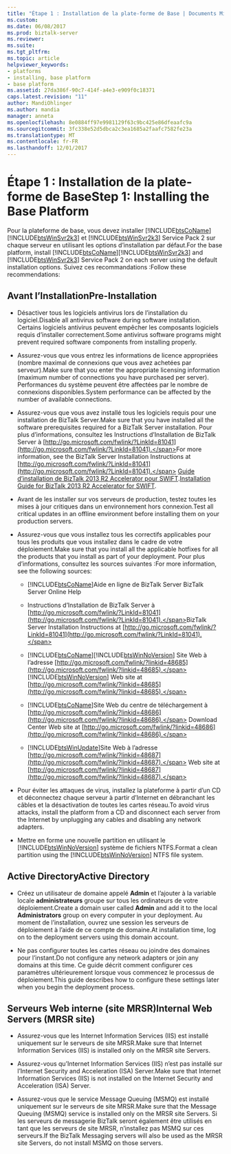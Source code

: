 ```yaml
---
title: "Étape 1 : Installation de la plate-forme de Base | Documents Microsoft"
ms.custom: 
ms.date: 06/08/2017
ms.prod: biztalk-server
ms.reviewer: 
ms.suite: 
ms.tgt_pltfrm: 
ms.topic: article
helpviewer_keywords:
- platforms
- installing, base platform
- base platform
ms.assetid: 27da386f-90c7-414f-a4e3-e909f0c18371
caps.latest.revision: "11"
author: MandiOhlinger
ms.author: mandia
manager: anneta
ms.openlocfilehash: 8e0884ff97e9981129f63c9bc425e86dfeaafc9a
ms.sourcegitcommit: 3fc338e52d5dbca2c3ea1685a2faafc7582fe23a
ms.translationtype: MT
ms.contentlocale: fr-FR
ms.lasthandoff: 12/01/2017
---
```

# <a name="step-1-installing-the-base-platform"></a><span data-ttu-id="53e8b-102">Étape 1 : Installation de la plate-forme de Base</span><span class="sxs-lookup"><span data-stu-id="53e8b-102">Step 1: Installing the Base Platform</span></span>
<span data-ttu-id="53e8b-103">Pour la plateforme de base, vous devez installer [!INCLUDE[btsCoName](../../includes/btsconame-md.md)] [!INCLUDE[btsWinSvr2k3](../../includes/btswinsvr2k3-md.md)] et [!INCLUDE[btsWinSvr2k3](../../includes/btswinsvr2k3-md.md)] Service Pack 2 sur chaque serveur en utilisant les options d’installation par défaut.</span><span class="sxs-lookup"><span data-stu-id="53e8b-103">For the base platform, install [!INCLUDE[btsCoName](../../includes/btsconame-md.md)][!INCLUDE[btsWinSvr2k3](../../includes/btswinsvr2k3-md.md)] and [!INCLUDE[btsWinSvr2k3](../../includes/btswinsvr2k3-md.md)] Service Pack 2 on each server using the default installation options.</span></span> <span data-ttu-id="53e8b-104">Suivez ces recommandations :</span><span class="sxs-lookup"><span data-stu-id="53e8b-104">Follow these recommendations:</span></span>  
  
## <a name="pre-installation"></a><span data-ttu-id="53e8b-105">Avant l’Installation</span><span class="sxs-lookup"><span data-stu-id="53e8b-105">Pre-Installation</span></span>  
  
-   <span data-ttu-id="53e8b-106">Désactiver tous les logiciels antivirus lors de l’installation du logiciel.</span><span class="sxs-lookup"><span data-stu-id="53e8b-106">Disable all antivirus software during software installation.</span></span> <span data-ttu-id="53e8b-107">Certains logiciels antivirus peuvent empêcher les composants logiciels requis d’installer correctement.</span><span class="sxs-lookup"><span data-stu-id="53e8b-107">Some antivirus software programs might prevent required software components from installing properly.</span></span>  
  
-   <span data-ttu-id="53e8b-108">Assurez-vous que vous entrez les informations de licence appropriées (nombre maximal de connexions que vous avez achetées par serveur).</span><span class="sxs-lookup"><span data-stu-id="53e8b-108">Make sure that you enter the appropriate licensing information (maximum number of connections you have purchased per server).</span></span> <span data-ttu-id="53e8b-109">Performances du système peuvent être affectées par le nombre de connexions disponibles.</span><span class="sxs-lookup"><span data-stu-id="53e8b-109">System performance can be affected by the number of available connections.</span></span>  
  
-   <span data-ttu-id="53e8b-110">Assurez-vous que vous avez installé tous les logiciels requis pour une installation de BizTalk Server.</span><span class="sxs-lookup"><span data-stu-id="53e8b-110">Make sure that you have installed all the software prerequisites required for a BizTalk Server installation.</span></span> <span data-ttu-id="53e8b-111">Pour plus d’informations, consultez les Instructions d’Installation de BizTalk Server à [http://go.microsoft.com/fwlink/?LinkId=81041](http://go.microsoft.com/fwlink/?LinkId=81041).</span><span class="sxs-lookup"><span data-stu-id="53e8b-111">For more information, see the BizTalk Server Installation Instructions at [http://go.microsoft.com/fwlink/?LinkId=81041](http://go.microsoft.com/fwlink/?LinkId=81041).</span></span> <span data-ttu-id="53e8b-112">[Guide d’installation de BizTalk 2013 R2 Accelerator pour SWIFT](http://msdn.microsoft.com/library/d2b4a9f3-baeb-4fbc-9fda-5e4178832cd1).</span><span class="sxs-lookup"><span data-stu-id="53e8b-112">[Installation Guide for BizTalk 2013 R2 Accelerator for SWIFT](http://msdn.microsoft.com/library/d2b4a9f3-baeb-4fbc-9fda-5e4178832cd1).</span></span>  
  
-   <span data-ttu-id="53e8b-113">Avant de les installer sur vos serveurs de production, testez toutes les mises à jour critiques dans un environnement hors connexion.</span><span class="sxs-lookup"><span data-stu-id="53e8b-113">Test all critical updates in an offline environment before installing them on your production servers.</span></span>  
  
-   <span data-ttu-id="53e8b-114">Assurez-vous que vous installez tous les correctifs applicables pour tous les produits que vous installez dans le cadre de votre déploiement.</span><span class="sxs-lookup"><span data-stu-id="53e8b-114">Make sure that you install all the applicable hotfixes for all the products that you install as part of your deployment.</span></span> <span data-ttu-id="53e8b-115">Pour plus d’informations, consultez les sources suivantes :</span><span class="sxs-lookup"><span data-stu-id="53e8b-115">For more information, see the following sources:</span></span>  
  
    -   [!INCLUDE[btsCoName](../../includes/btsconame-md.md)]<span data-ttu-id="53e8b-116">Aide en ligne de BizTalk Server</span><span class="sxs-lookup"><span data-stu-id="53e8b-116"> BizTalk Server Online Help</span></span>  
  
    -   <span data-ttu-id="53e8b-117">Instructions d’Installation de BizTalk Server à [http://go.microsoft.com/fwlink/?LinkId=81041](http://go.microsoft.com/fwlink/?LinkId=81041).</span><span class="sxs-lookup"><span data-stu-id="53e8b-117">BizTalk Server Installation Instructions at [http://go.microsoft.com/fwlink/?LinkId=81041](http://go.microsoft.com/fwlink/?LinkId=81041).</span></span>  
  
    -   [!INCLUDE[btsCoName](../../includes/btsconame-md.md)]<span data-ttu-id="53e8b-118">[!INCLUDE[btsWinNoVersion](../../includes/btswinnoversion-md.md)] Site Web à l’adresse [http://go.microsoft.com/fwlink/?linkid=48685](http://go.microsoft.com/fwlink/?linkid=48685).</span><span class="sxs-lookup"><span data-stu-id="53e8b-118"> [!INCLUDE[btsWinNoVersion](../../includes/btswinnoversion-md.md)] Web site at [http://go.microsoft.com/fwlink/?linkid=48685](http://go.microsoft.com/fwlink/?linkid=48685).</span></span>  
  
    -   [!INCLUDE[btsCoName](../../includes/btsconame-md.md)]<span data-ttu-id="53e8b-119">Site Web du centre de téléchargement à [http://go.microsoft.com/fwlink/?linkid=48686](http://go.microsoft.com/fwlink/?linkid=48686).</span><span class="sxs-lookup"><span data-stu-id="53e8b-119"> Download Center Web site at [http://go.microsoft.com/fwlink/?linkid=48686](http://go.microsoft.com/fwlink/?linkid=48686).</span></span>  
  
    -   [!INCLUDE[btsWinUpdate](../../includes/btswinupdate-md.md)]<span data-ttu-id="53e8b-120">Site Web à l’adresse [http://go.microsoft.com/fwlink/?linkid=48687](http://go.microsoft.com/fwlink/?linkid=48687).</span><span class="sxs-lookup"><span data-stu-id="53e8b-120"> Web site at [http://go.microsoft.com/fwlink/?linkid=48687](http://go.microsoft.com/fwlink/?linkid=48687).</span></span>  
  
-   <span data-ttu-id="53e8b-121">Pour éviter les attaques de virus, installez la plateforme à partir d’un CD et déconnectez chaque serveur à partir d’Internet en débranchant les câbles et la désactivation de toutes les cartes réseau.</span><span class="sxs-lookup"><span data-stu-id="53e8b-121">To avoid virus attacks, install the platform from a CD and disconnect each server from the Internet by unplugging any cables and disabling any network adapters.</span></span>  
  
-   <span data-ttu-id="53e8b-122">Mettre en forme une nouvelle partition en utilisant le [!INCLUDE[btsWinNoVersion](../../includes/btswinnoversion-md.md)] système de fichiers NTFS.</span><span class="sxs-lookup"><span data-stu-id="53e8b-122">Format a clean partition using the [!INCLUDE[btsWinNoVersion](../../includes/btswinnoversion-md.md)] NTFS file system.</span></span>  
  
## <a name="active-directory"></a><span data-ttu-id="53e8b-123">Active Directory</span><span class="sxs-lookup"><span data-stu-id="53e8b-123">Active Directory</span></span>  
  
-   <span data-ttu-id="53e8b-124">Créez un utilisateur de domaine appelé **Admin** et l’ajouter à la variable locale **administrateurs** groupe sur tous les ordinateurs de votre déploiement.</span><span class="sxs-lookup"><span data-stu-id="53e8b-124">Create a domain user called **Admin** and add it to the local **Administrators** group on every computer in your deployment.</span></span> <span data-ttu-id="53e8b-125">Au moment de l’installation, ouvrez une session les serveurs de déploiement à l’aide de ce compte de domaine.</span><span class="sxs-lookup"><span data-stu-id="53e8b-125">At installation time, log on to the deployment servers using this domain account.</span></span>  
  
-   <span data-ttu-id="53e8b-126">Ne pas configurer toutes les cartes réseau ou joindre des domaines pour l’instant.</span><span class="sxs-lookup"><span data-stu-id="53e8b-126">Do not configure any network adapters or join any domains at this time.</span></span> <span data-ttu-id="53e8b-127">Ce guide décrit comment configurer ces paramètres ultérieurement lorsque vous commencez le processus de déploiement.</span><span class="sxs-lookup"><span data-stu-id="53e8b-127">This guide describes how to configure these settings later when you begin the deployment process.</span></span>  
  
## <a name="internal-web-servers-mrsr-site"></a><span data-ttu-id="53e8b-128">Serveurs Web interne (site MRSR)</span><span class="sxs-lookup"><span data-stu-id="53e8b-128">Internal Web Servers (MRSR site)</span></span>  
  
-   <span data-ttu-id="53e8b-129">Assurez-vous que les Internet Information Services (IIS) est installé uniquement sur le serveurs de site MRSR.</span><span class="sxs-lookup"><span data-stu-id="53e8b-129">Make sure that Internet Information Services (IIS) is installed only on the MRSR site Servers.</span></span>  
  
-   <span data-ttu-id="53e8b-130">Assurez-vous qu’Internet Information Services (IIS) n’est pas installé sur l’Internet Security and Acceleration (ISA) Server.</span><span class="sxs-lookup"><span data-stu-id="53e8b-130">Make sure that Internet Information Services (IIS) is not installed on the Internet Security and Acceleration (ISA) Server.</span></span>  
  
-   <span data-ttu-id="53e8b-131">Assurez-vous que le service Message Queuing (MSMQ) est installé uniquement sur le serveurs de site MRSR.</span><span class="sxs-lookup"><span data-stu-id="53e8b-131">Make sure that the Message Queuing (MSMQ) service is installed only on the MRSR site Servers.</span></span> <span data-ttu-id="53e8b-132">Si les serveurs de messagerie BizTalk seront également être utilisés en tant que les serveurs de site MRSR, n’installez pas MSMQ sur ces serveurs.</span><span class="sxs-lookup"><span data-stu-id="53e8b-132">If the BizTalk Messaging servers will also be used as the MRSR site Servers, do not install MSMQ on those servers.</span></span>